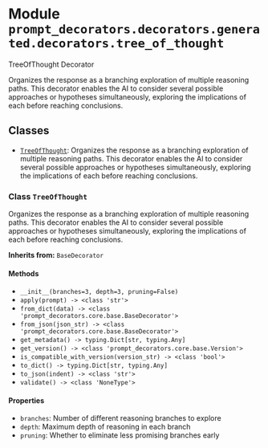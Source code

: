 # Module `prompt_decorators.decorators.generated.decorators.tree_of_thought`

TreeOfThought Decorator

Organizes the response as a branching exploration of multiple reasoning paths. This decorator enables the AI to consider several possible approaches or hypotheses simultaneously, exploring the implications of each before reaching conclusions.

## Classes

- [`TreeOfThought`](#class-treeofthought): Organizes the response as a branching exploration of multiple reasoning paths. This decorator enables the AI to consider several possible approaches or hypotheses simultaneously, exploring the implications of each before reaching conclusions.

### Class `TreeOfThought`

Organizes the response as a branching exploration of multiple reasoning paths. This decorator enables the AI to consider several possible approaches or hypotheses simultaneously, exploring the implications of each before reaching conclusions.

**Inherits from:** `BaseDecorator`

#### Methods

- `__init__(branches=3, depth=3, pruning=False)`
- `apply(prompt) -> <class 'str'>`
- `from_dict(data) -> <class 'prompt_decorators.core.base.BaseDecorator'>`
- `from_json(json_str) -> <class 'prompt_decorators.core.base.BaseDecorator'>`
- `get_metadata() -> typing.Dict[str, typing.Any]`
- `get_version() -> <class 'prompt_decorators.core.base.Version'>`
- `is_compatible_with_version(version_str) -> <class 'bool'>`
- `to_dict() -> typing.Dict[str, typing.Any]`
- `to_json(indent) -> <class 'str'>`
- `validate() -> <class 'NoneType'>`
#### Properties

- `branches`: Number of different reasoning branches to explore
- `depth`: Maximum depth of reasoning in each branch
- `pruning`: Whether to eliminate less promising branches early

